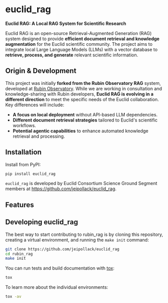 # euclid_rag  

**Euclid RAG: A Local RAG System for Scientific Research**  

Euclid RAG is an open-source Retrieval-Augmented Generation (RAG) system designed to provide **efficient document retrieval and knowledge augmentation** for the Euclid scientific community. The project aims to integrate local Large Language Models (LLMs) with a vector database to **retrieve, process, and generate** relevant scientific information.  

## Origin & Development  

This project was initially **forked from the Rubin Observatory RAG** system, developed at [Rubin Observatory](https://github.com/lsst-dm/rubin_rag). While we are working in consultation and knowledge-sharing with Rubin developers, **Euclid RAG is evolving in a different direction** to meet the specific needs of the Euclid collaboration. Key differences will include:  

- **A focus on local deployment** without API-based LLM dependencies.  
- **Different document retrieval strategies** tailored to Euclid's scientific workflows.  
- **Potential agentic capabilities** to enhance automated knowledge retrieval and processing.  

## Installation 

Install from PyPI:

```sh
pip install euclid_rag
```

`euclid_rag` is developed by Euclid Consortium Science Ground Segment members at https://github.com/jeipollack/euclid_rag.

## Features

<!-- A bullet list with things that this package does -->

## Developing euclid_rag

The best way to start contributing to rubin_rag is by cloning this repository, creating a virtual environment, and running the `make init` command:

```sh
git clone https://github.com/jeipollack/euclid_rag
cd rubin_rag
make init
```

You can run tests and build documentation with [tox](https://tox.wiki/en/latest/):

```sh
tox
```

To learn more about the individual environments:

```sh
tox -av
```


